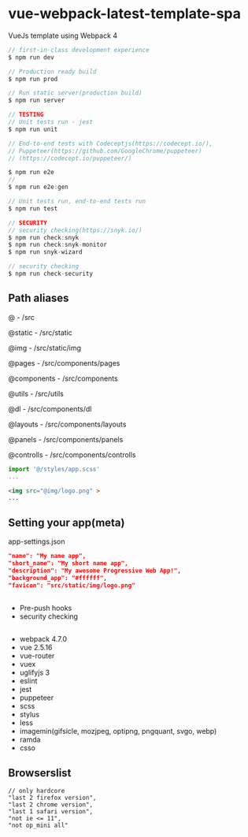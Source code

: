 # vue-webpack-latest-template-spa
VueJs template using Webpack 4

```js
// first-in-class development experience
$ npm run dev

// Production ready build
$ npm run prod

// Run static server(production build)
$ npm run server

// TESTING
// Unit tests run - jest
$ npm run unit

// End-to-end tests with Codeceptjs(https://codecept.io/), 
// Puppeteer(https://github.com/GoogleChrome/puppeteer)
// (https://codecept.io/puppeteer/)

$ npm run e2e
// 
$ npm run e2e:gen

// Unit tests run, end-to-end tests run
$ npm run test

// SECURITY
// security checking(https://snyk.io/)
$ npm run check:snyk
$ npm run check:snyk-monitor
$ npm run snyk-wizard

// security checking
$ npm run check-security

```

## Path aliases

@ - /src

@static - /src/static

@img - /src/static/img

@pages - /src/components/pages

@components - /src/components

@utils - /src/utils

@dl - /src/components/dl

@layouts - /src/components/layouts

@panels - /src/components/panels

@controlls - /src/components/controlls

```js
import '@/styles/app.scss'
...
```
```html
<img src="@img/logo.png" >
...
```

## Setting your app(meta)

app-settings.json

```json
"name": "My name app",
"short_name": "My short name app",
"description": "My awesome Progressive Web App!",
"background_app": "#ffffff",
"favicon": "src/static/img/logo.png"
```

##

- Pre-push hooks
- security checking

## 

- webpack 4.7.0
- vue 2.5.16
- vue-router
- vuex
- uglifyjs 3
- eslint
- jest
- puppeteer
- scss
- stylus
- less
- imagemin(gifsicle, mozjpeg, optipng, pngquant, svgo, webp)
- ramda
- csso

## Browserslist
```
// only hardcore
"last 2 firefox version",
"last 2 chrome version",
"last 1 safari version",
"not ie <= 11",
"not op_mini all"
```